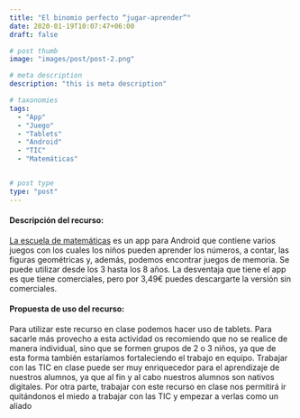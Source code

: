 ```yaml
---
title: "El binomio perfecto “jugar-aprender”"
date: 2020-01-19T10:07:47+06:00
draft: false

# post thumb
image: "images/post/post-2.png"

# meta description
description: "this is meta description"

# taxonomies
tags:
  - "App"
  - "Juego"
  - "Tablets"
  - "Android"
  - "TIC"
  - "Matemáticas"


# post type
type: "post"
---
```

#### Descripción del recurso:
[La escuela de matemáticas](https://play.google.com/store/apps/details?id=com.forqan.tech.mathschool&hl=es)
 es un app para Android que contiene varios juegos con los cuales los niños pueden aprender los números, a contar, las figuras geométricas y, además, podemos encontrar juegos de memoria.
 Se puede utilizar desde los 3 hasta los 8 años.  La desventaja que tiene el app es que tiene comerciales, pero por 3,49€ puedes descargarte la versión sin comerciales.
#### Propuesta de uso del recurso:
Para utilizar este recurso en clase podemos hacer uso de tablets. Para sacarle más provecho a esta actividad os recomiendo que no se realice de manera individual, sino que se formen grupos de 2 o 3 niños, ya que de esta forma también estaríamos fortaleciendo el trabajo en equipo.
Trabajar con las TIC en clase puede ser muy enriquecedor para el aprendizaje de nuestros alumnos, ya que al fin y al cabo nuestros alumnos son nativos digitales. Por otra parte, trabajar con este recurso en clase nos permitirá ir quitándonos el miedo a trabajar con las TIC y empezar a verlas como un aliado
